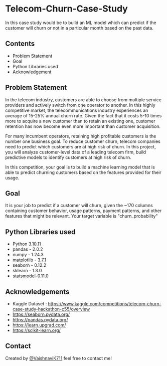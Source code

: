 # Telecom-Churn-Case-Study
In this case study would be to build an ML model which can predict if the customer will churn or not in a particular month based on the past data.

## Contents
- Problem Statement
- Goal
- Python Libraries used
- Acknowledgement


## Problem Statement

In the telecom industry, customers are able to choose from multiple service providers and actively switch from one operator to another. In this highly competitive market, the telecommunications industry experiences an average of 15-25% annual churn rate. Given the fact that it costs 5-10 times more to acquire a new customer than to retain an existing one, customer retention has now become even more important than customer acquisition.

For many incumbent operators, retaining high profitable customers is the number one business goal. To reduce customer churn, telecom companies need to predict which customers are at high risk of churn. In this project, you will analyze customer-level data of a leading telecom firm, build predictive models to identify customers at high risk of churn.

In this competition, your goal is to build a machine learning model that is able to predict churning customers based on the features provided for their usage.

## Goal

It is your job to predict if a customer will churn, given the ~170 columns containing customer behavior, usage patterns, payment patterns, and other features that might be relevant. Your target variable is "churn_probability"

## Python Libraries used
- Python 3.10.11
- pandas - 2.0.2
- numpy - 1.24.3
- matplotlib - 3.7.1
- seaborn - 0.12.2
- sklearn - 1.3.0
- statsmodel-0.11.0
  
## Acknowledgements
- Kaggle Dataset : https://www.kaggle.com/competitions/telecom-churn-case-study-hackathon-c55/overview 
- https://seaborn.pydata.org/
- https://pandas.pydata.org/
- https://learn.upgrad.com/
- https://scikit-learn.org/

## Contact
Created by [@VaishnaviK711](https://github.com/VaishnaviK711) feel free to contact me!